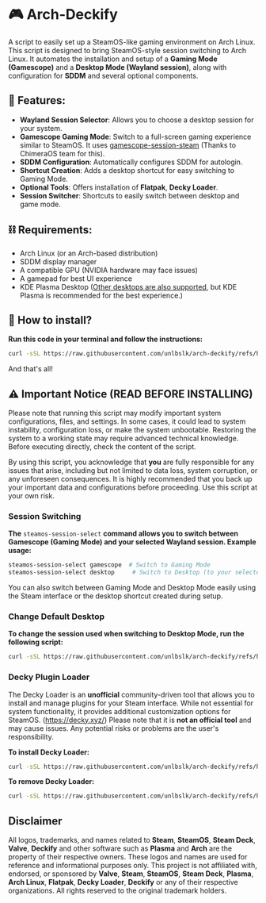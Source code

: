 # 🎮 Arch-Deckify
A script to easily set up a SteamOS-like gaming environment on Arch Linux.
This script is designed to bring SteamOS-style session switching to Arch Linux. It automates the installation and setup of a **Gaming Mode (Gamescope)** and a **Desktop Mode (Wayland session)**, along with configuration for **SDDM** and several optional components.

## 📌 Features:
- **Wayland Session Selector**: Allows you to choose a desktop session for your system.
- **Gamescope Gaming Mode**: Switch to a full-screen gaming experience similar to SteamOS. It uses [gamescope-session-steam](https://github.com/ChimeraOS/gamescope-session-steam) (Thanks to ChimeraOS team for this).
- **SDDM Configuration**: Automatically configures SDDM for autologin.
- **Shortcut Creation**: Adds a desktop shortcut for easy switching to Gaming Mode.
- **Optional Tools**: Offers installation of **Flatpak**, **Decky Loader**.
- **Session Switcher**: Shortcuts to easily switch between desktop and game mode.

## ⛓️ Requirements:
- Arch Linux (or an Arch-based distribution)
- SDDM display manager
- A compatible GPU (NVIDIA hardware may face issues)
- A gamepad for best UI experience
- KDE Plasma Desktop (<ins>Other desktops are also supported</ins>, but KDE Plasma is recommended for the best experience.)


## 🧭 How to install?

**Run this code in your terminal and follow the instructions:**
```bash
curl -sSL https://raw.githubusercontent.com/unlbslk/arch-deckify/refs/heads/main/install.sh > deckify_install.sh && bash deckify_install.sh; rm -rf deckify_install.sh
```
And that's all!

## ⚠️ Important Notice (READ BEFORE INSTALLING)

Please note that running this script may modify important system configurations, files, and settings. In some cases, it could lead to system instability, configuration loss, or make the system unbootable. Restoring the system to a working state may require advanced technical knowledge. Before executing directly, check the content of the script.

By using this script, you acknowledge that **you** are fully responsible for any issues that arise, including but not limited to data loss, system corruption, or any unforeseen consequences. It is highly recommended that you back up your important data and configurations before proceeding. Use this script at your own risk. 


### Session Switching
**The** `steamos-session-select` **command allows you to switch between Gamescope (Gaming Mode) and your selected Wayland session. Example usage:**
```bash
steamos-session-select gamescope  # Switch to Gaming Mode
steamos-session-select desktop     # Switch to Desktop (to your selected session)
```
You can also switch between Gaming Mode and Desktop Mode easily using the Steam interface or the desktop shortcut created during setup.

### Change Default Desktop
**To change the session used when switching to Desktop Mode, run the following script:**
```bash
curl -sSL https://raw.githubusercontent.com/unlbslk/arch-deckify/refs/heads/main/change_default_desktop.sh > deckify_change_default_desktop.sh && bash deckify_change_default_desktop.sh; rm -rf deckify_change_default_desktop.sh
```

### Decky Plugin Loader
The Decky Loader is an **unofficial** community-driven tool that allows you to install and manage plugins for your Steam interface. While not essential for system functionality, it provides additional customization options for SteamOS. (https://decky.xyz/)
Please note that it is **not an official tool** and may cause issues. Any potential risks or problems are the user's responsibility.

**To install Decky Loader:**
```bash
curl -sSL https://raw.githubusercontent.com/unlbslk/arch-deckify/refs/heads/main/setup_deckyloader.sh > setup_deckyloader.sh && bash setup_deckyloader.sh; rm -rf setup_deckyloader.sh
```
**To remove Decky Loader:**
```bash
curl -sSL https://raw.githubusercontent.com/unlbslk/arch-deckify/refs/heads/main/remove_deckyloader.sh > remove_deckyloader.sh && bash remove_deckyloader.sh; rm -rf remove_deckyloader.sh
```

## Disclaimer

All logos, trademarks, and names related to **Steam**, **SteamOS**, **Steam Deck**, **Valve**, **Deckify** and other software such as **Plasma** and **Arch** are the property of their respective owners. These logos and names are used for reference and informational purposes only. This project is not affiliated with, endorsed, or sponsored by **Valve**, **Steam**, **SteamOS**, **Steam Deck**, **Plasma**, **Arch Linux**, **Flatpak**, **Decky Loader**, **Deckify** or any of their respective organizations. All rights reserved to the original trademark holders.
